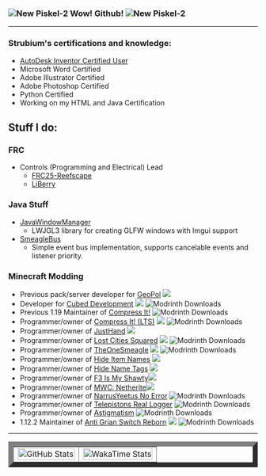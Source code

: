 ### ![New Piskel-2](https://github.com/strubium/Strubium/assets/113206902/8bd6c789-c5ce-43ad-ba5b-04e163fe043b) Wow! Github! ![New Piskel-2](https://github.com/strubium/Strubium/assets/113206902/8bd6c789-c5ce-43ad-ba5b-04e163fe043b)
<hr>

### Strubium's certifications and knowledge:
* [AutoDesk Inventor Certified User](https://www.credly.com/badges/dcff007b-d7ac-44f0-a63a-f4d967d3b31b/public_url)
* Microsoft Word Certified
* Adobe Illustrator Certified
* Adobe Photoshop Certified
* Python Certified
* Working on my HTML and Java Certification 

## Stuff I do:
 
### FRC
* Controls (Programming and Electrical) Lead
  * [FRC25-Reefscape](https://github.com/richardson-area-wide-robotics/FRC25-Reefscape)
  * [LiBerry](https://github.com/richardson-area-wide-robotics/LiBerry)    

### Java Stuff
* [JavaWindowManager](https://github.com/strubium/JavaWindowManager)
  * LWJGL3 library for creating GLFW windows with Imgui support
* [SmeagleBus](https://github.com/strubium/SmeagleBus)
  * Simple event bus implementation, supports cancelable events and listener priority.

### Minecraft Modding 
* Previous pack/server developer for [GeoPol](https://www.curseforge.com/minecraft/modpacks/geopol)  <a href="https://www.curseforge.com/minecraft/modpacks/geopol"><img src="https://cf.way2muchnoise.eu/full_geopol_downloads.svg"></a> 
* Developer for [Cubed Development](https://github.com/Cubed-Development) <a href="https://www.curseforge.com/minecraft/mc-mods/modern-warfare-cubed"><img src="https://cf.way2muchnoise.eu/full_836353_downloads.svg"></a> ![Modrinth Downloads](https://img.shields.io/modrinth/dt/modern-warfare-cubed?logo=modrinth)
* Previous 1.19 Maintainer of [Compress It!](https://github.com/strubium/Compress-It-Mod) ![Modrinth Downloads](https://img.shields.io/modrinth/dt/compress-it?logo=modrinth)
* Programmer/owner of [Compress It! (LTS)](https://github.com/strubium/Compress-It-Mod)  <img src="https://cf.way2muchnoise.eu/full_1361594_downloads.svg"> ![Modrinth Downloads](https://img.shields.io/modrinth/dt/compress-it-lts?logo=modrinth)
* Programmer/owner of [JustHand](https://github.com/strubium/JustHand)  <img src="https://cf.way2muchnoise.eu/full_1270412_downloads.svg">
* Programmer/owner of [Lost Cities Squared](https://www.curseforge.com/minecraft/mc-mods/lost-cities-squared)     <a href="https://www.curseforge.com/minecraft/mc-mods/lost-cities-squared"><img src="https://cf.way2muchnoise.eu/full_860162_downloads.svg"></a> ![Modrinth Downloads](https://img.shields.io/modrinth/dt/lost-cities-squared?logo=modrinth)
* Programmer/owner of [TheOneSmeagle](https://www.curseforge.com/minecraft/mc-mods/theonesmeagle)     <a href="https://www.curseforge.com/minecraft/mc-mods/theonesmeagle"><img src="https://cf.way2muchnoise.eu/full_977883_downloads.svg"></a> ![Modrinth Downloads](https://img.shields.io/modrinth/dt/theonesmeagle?logo=modrinth)
* Programmer/owner of [Hide Item Names](https://www.curseforge.com/minecraft/mc-mods/hide-item-names)     <a href="https://www.curseforge.com/minecraft/mc-mods/hide-item-names"><img src="https://cf.way2muchnoise.eu/full_1143211_downloads.svg"></a>
* Programmer/owner of [Hide Name Tags](https://www.curseforge.com/minecraft/mc-mods/hide-name-tags)     <a href="https://www.curseforge.com/minecraft/mc-mods/hide-name-tags"><img src="https://cf.way2muchnoise.eu/full_1146373_downloads.svg"></a>
* Programmer/owner of [F3 Is My Shawty](https://www.curseforge.com/minecraft/mc-mods/f3-is-my-shawty)<a href="https://www.curseforge.com/minecraft/mc-mods/f3-is-my-shawty"><img src="https://cf.way2muchnoise.eu/full_1178730_downloads.svg"></a>
* Programmer/owner of [MWC: Netherite](https://www.curseforge.com/minecraft/mc-mods/mwc-netherite)<a href="https://www.curseforge.com/minecraft/mc-mods/mwc-netherite"><img src="https://cf.way2muchnoise.eu/full_1229766_downloads.svg"></a>
* Programmer/owner of [NarrusYeetus No Error](https://modrinth.com/mod/narrusyeetus-no-error) ![Modrinth Downloads](https://img.shields.io/modrinth/dt/narrusyeetus-no-error?logo=modrinth)
* Programmer/owner of [Telepistons Real Logger](https://modrinth.com/mod/telepistons-read-logger) ![Modrinth Downloads](https://img.shields.io/modrinth/dt/telepistons-read-logger?logo=modrinth)
* Programmer/owner of [Astigmatism](https://modrinth.com/mod/astigmatism) ![Modrinth Downloads](https://img.shields.io/modrinth/dt/astigmatism?logo=modrinth)
* 1.12.2 Maintainer of [Anti Grian Switch Reborn](https://modrinth.com/mod/anti-grian-switch-reborn) <img src="https://cf.way2muchnoise.eu/full_1361406_downloads.svg"> ![Modrinth Downloads](https://img.shields.io/modrinth/dt/anti-grian-switch-reborn?logo=modrinth)

<hr>
 
<table border="10">
  <tr>
    <td valign="top" border="10"><img src="https://github-readme-stats.vercel.app/api?username=strubium" alt="GitHub Stats" width="100%"></td>
    <td><img src="https://github-readme-stats.vercel.app/api/wakatime?username=@strubium&langs_count=5" alt="WakaTime Stats" width="100%"></td>
  </tr>
</table>
